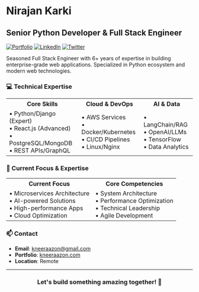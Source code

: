 # Nirajan Karki
## Senior Python Developer & Full Stack Engineer

[![Portfolio](https://img.shields.io/badge/Portfolio-kneeraazon.com-blue?style=for-the-badge)](http://kneeraazon.com)
[![LinkedIn](https://img.shields.io/badge/LinkedIn-Connect-blue?style=for-the-badge&logo=linkedin)](https://www.linkedin.com/in/kneeraazon)
[![Twitter](https://img.shields.io/badge/Twitter-Follow-blue?style=for-the-badge&logo=twitter)](https://www.x.com/kneeraazon)

Seasoned Full Stack Engineer with 6+ years of expertise in building enterprise-grade web applications. Specialized in Python ecosystem and modern web technologies.

### 💻 Technical Expertise

<table>
  <tr>
    <th>Core Skills</th>
    <th>Cloud & DevOps</th>
    <th>AI & Data</th>
  </tr>
  <tr>
    <td>
      ▪ Python/Django (Expert)<br>
      ▪ React.js (Advanced)<br>
      ▪ PostgreSQL/MongoDB<br>
      ▪ REST APIs/GraphQL
    </td>
    <td>
      ▪ AWS Services<br>
      ▪ Docker/Kubernetes<br>
      ▪ CI/CD Pipelines<br>
      ▪ Linux/Nginx
    </td>
    <td>
      ▪ LangChain/RAG<br>
      ▪ OpenAI/LLMs<br>
      ▪ TensorFlow<br>
      ▪ Data Analytics
    </td>
  </tr>
</table>

### 🎯 Current Focus & Expertise

<table>
  <tr>
    <th>Current Focus</th>
    <th>Core Competencies</th>
  </tr>
  <tr>
    <td>
      ▪ Microservices Architecture<br>
      ▪ AI-powered Solutions<br>
      ▪ High-performance Apps<br>
      ▪ Cloud Optimization
    </td>
    <td>
      ▪ System Architecture<br>
      ▪ Performance Optimization<br>
      ▪ Technical Leadership<br>
      ▪ Agile Development
    </td>
  </tr>
</table>

### 📫 Contact
- **Email**: [kneeraazon@gmail.com](mailto:kneeraazon@gmail.com)
- **Portfolio**: [kneeraazon.com](http://kneeraazon.com)
- **Location**: Remote

---

<h3 align="center">Let's build something amazing together! 🚀</h3>
